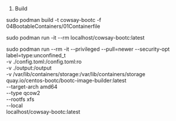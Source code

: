 1. Build 

sudo podman build -t cowsay-bootc -f 04BootableContainers/01Containerfile

sudo podman run -it --rm localhost/cowsay-bootc:latest

sudo podman run --rm -it --privileged --pull=newer --security-opt label=type:unconfined_t \
          -v ./config.toml:/config.toml:ro \
          -v ./output:/output \
          -v /var/lib/containers/storage:/var/lib/containers/storage \
          quay.io/centos-bootc/bootc-image-builder:latest \
          --target-arch amd64 \
          --type qcow2 \
          --rootfs xfs \
          --local \
          localhost/cowsay-bootc:latest

